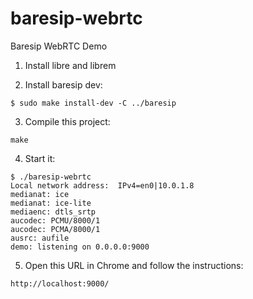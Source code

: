 # baresip-webrtc
Baresip WebRTC Demo

1. Install libre and librem

2. Install baresip dev:

`$ sudo make install-dev -C ../baresip`

3. Compile this project:

`make`

4. Start it:

```
$ ./baresip-webrtc 
Local network address:  IPv4=en0|10.0.1.8 
medianat: ice
medianat: ice-lite
mediaenc: dtls_srtp
aucodec: PCMU/8000/1
aucodec: PCMA/8000/1
ausrc: aufile
demo: listening on 0.0.0.0:9000
```

5. Open this URL in Chrome and follow the instructions:

`http://localhost:9000/`

